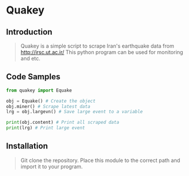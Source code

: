 # Quakey

## Introduction

> Quakey is a simple script to scrape Iran's earthquake data from http://irsc.ut.ac.ir/
This python program can be used for monitoring and etc.



## Code Samples

```python
from quakey import Equake

obj = Equake() # Create the object
obj.miner() # Scrape latest data 
lrg = obj.largevn() # Save large event to a variable

print(obj.content) # Print all scraped data
print(lrg) # Print large event  


```

## Installation

> Git clone the repository. Place this module to the correct path and import it to your program. 
